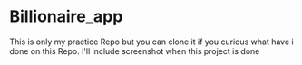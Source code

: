 # Billionaire_app

This is only my practice Repo but you can clone it if you curious what have i done on this Repo.
i'll include screenshot when this project is done
